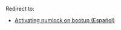 Redirect to:

*   [Activating numlock on bootup (Español)](/index.php/Activating_numlock_on_bootup_(Espa%C3%B1ol) "Activating numlock on bootup (Español)")
